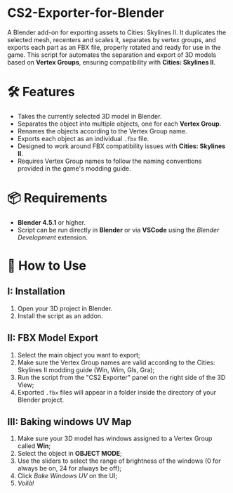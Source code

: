 # CS2-Exporter-for-Blender
A Blender add-on for exporting assets to Cities: Skylines II. It duplicates the selected mesh, recenters and scales it, separates by vertex groups, and exports each part as an FBX file, properly rotated and ready for use in the game.
This script for automates the separation and export of 3D models based on **Vertex Groups**, ensuring compatibility with **Cities: Skylines II**.

# 🛠 Features

- Takes the currently selected 3D model in Blender.
- Separates the object into multiple objects, one for each **Vertex Group**.
- Renames the objects according to the Vertex Group name.
- Exports each object as an individual `.fbx` file.
- Designed to work around FBX compatibility issues with **Cities: Skylines II**.
- Requires Vertex Group names to follow the naming conventions provided in the game's modding guide.

# 📦 Requirements

- **Blender 4.5.1** or higher.
- Script can be run directly in **Blender** or via **VSCode** using the *Blender Development* extension.

# 🚀 How to Use

## I: Installation
1. Open your 3D project in Blender.
2. Install the script as an addon.

## II: FBX Model Export
1. Select the main object you want to export;
2. Make sure the Vertex Group names are valid according to the Cities: Skylines II modding guide (Win, Wim, Gls, Gra);
3. Run the script from the "CS2 Exporter" panel on the right side of the 3D View;
4. Exported `.fbx` files will appear in a folder inside the directory of your Blender project.

## III: Baking windows UV Map
1. Make sure your 3D model has windows assigned to a Vertex Group called **Win**;
2. Select the object in **OBJECT MODE**;
3. Use the sliders to select the range of brightness of the windows (0 for always be on, 24 for always be off);
4. Click *Bake Windows UV* on the UI;
5. *Voilà!*
